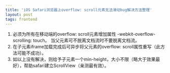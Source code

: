 ```yaml
---
title: 'iOS Safari浏览器上overflow: scroll元素无法滑动bug解决方法整理'
layout: post
tags: frontend
---
```


1. 必须为所有在移动端的overflow: scroll元素增加属性 -webkit-overflow-scrolling: touch。
当父元素可不脱离文档流时不要脱离文档流。
2. 在子元素iframe加载完成后可异步将父元素的overflow: scroll属性重写（此方法可能不成功）。
3. 如以上没有解决，则给予子元素一个min-height，大小不限（略大于效果最好），帮助safari建立ScrollView（亲测最有效）。